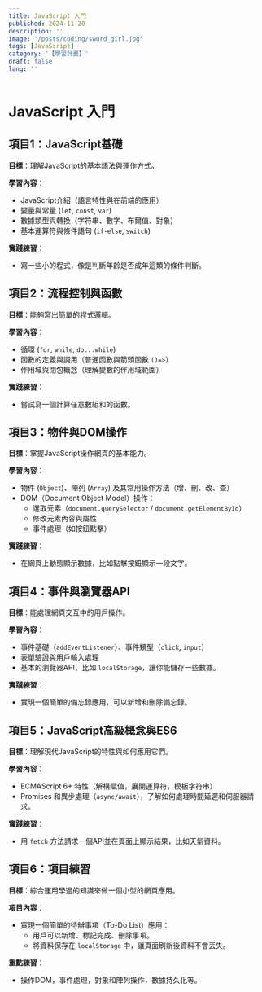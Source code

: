 ```yaml
---
title: JavaScript 入門
published: 2024-11-20
description: ''
image: '/posts/coding/sword_girl.jpg'
tags: [JavaScript]
category: '【學習計畫】'
draft: false
lang: ''
---
```


# JavaScript 入門

## 項目1：JavaScript基礎

**目標**：理解JavaScript的基本語法與運作方式。

**學習內容**：

- JavaScript介紹（語言特性與在前端的應用）
- 變量與常量 (`let`, `const`, `var`)
- 數據類型與轉換（字符串、數字、布爾值、對象）
- 基本運算符與條件語句 (`if-else`, `switch`)

**實踐練習**：

- 寫一些小的程式，像是判斷年齡是否成年這類的條件判斷。

## 項目2：流程控制與函數

**目標**：能夠寫出簡單的程式邏輯。

**學習內容**：

- 循環 (`for`, `while`, `do...while`)
- 函數的定義與調用（普通函數與箭頭函數 `()=>`）
- 作用域與閉包概念（理解變數的作用域範圍）

**實踐練習**：

- 嘗試寫一個計算任意數組和的函數。

## 項目3：物件與DOM操作

**目標**：掌握JavaScript操作網頁的基本能力。

**學習內容**：

- 物件 (`Object`)、陣列 (`Array`) 及其常用操作方法（增、刪、改、查）
- DOM（Document Object Model）操作：
  - 選取元素（`document.querySelector` / `document.getElementById`）
  - 修改元素內容與屬性
  - 事件處理（如按鈕點擊）

**實踐練習**：

- 在網頁上動態顯示數據，比如點擊按鈕顯示一段文字。

## 項目4：事件與瀏覽器API

**目標**：能處理網頁交互中的用戶操作。

**學習內容**：

- 事件基礎（`addEventListener`）、事件類型（`click`, `input`）
- 表單驗證與用戶輸入處理
- 基本的瀏覽器API，比如 `localStorage`，讓你能儲存一些數據。

**實踐練習**：

- 實現一個簡單的備忘錄應用，可以新增和刪除備忘錄。

## 項目5：JavaScript高級概念與ES6

**目標**：理解現代JavaScript的特性與如何應用它們。

**學習內容**：

- ECMAScript 6+ 特性（解構賦值，展開運算符，模板字符串）
- Promises 和異步處理（`async/await`），了解如何處理時間延遲和伺服器請求。

**實踐練習**：

- 用 `fetch` 方法請求一個API並在頁面上顯示結果，比如天氣資料。

## 項目6：項目練習

**目標**：綜合運用學過的知識來做一個小型的網頁應用。

**項目內容**：

- 實現一個簡單的待辦事項（To-Do List）應用：
  - 用戶可以新增、標記完成、刪除事項。
  - 將資料保存在 `localStorage` 中，讓頁面刷新後資料不會丟失。

**重點練習**：

- 操作DOM，事件處理，對象和陣列操作，數據持久化等。
